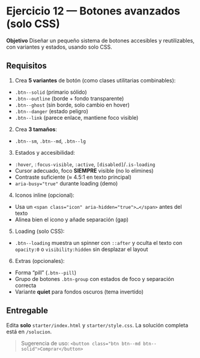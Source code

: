 # Ejercicio 12 — Botones avanzados (solo CSS)

**Objetivo**
Diseñar un pequeño sistema de botones accesibles y reutilizables, con variantes y estados, usando solo CSS.

## Requisitos

1. Crea **5 variantes** de botón (como clases utilitarias combinables):

- `.btn--solid` (primario sólido)
- `.btn--outline` (borde + fondo transparente)
- `.btn--ghost` (sin borde, solo cambio en hover)
- `.btn--danger` (estado peligro)
- `.btn--link` (parece enlace, mantiene foco visible)

2. Crea **3 tamaños**:

- `.btn--sm`, `.btn--md`, `.btn--lg`

3. Estados y accesibilidad:

- `:hover`, `:focus-visible`, `:active`, `[disabled]`/`.is-loading`
- Cursor adecuado, foco **SIEMPRE** visible (no lo elimines)
- Contraste suficiente (≈ 4.5:1 en texto principal)
- `aria-busy="true"` durante loading (demo)

4. Iconos inline (opcional):

- Usa un `<span class="icon" aria-hidden="true">…</span>` antes del texto
- Alinea bien el icono y añade separación (gap)

5. Loading (solo CSS):

- `.btn--loading` muestra un spinner con `::after` y oculta el texto con `opacity:0` o `visibility:hidden` sin desplazar el layout

6. Extras (opcionales):

- Forma “pill” (`.btn--pill`)
- Grupo de botones `.btn-group` con estados de foco y separación correcta
- Variante **quiet** para fondos oscuros (tema invertido)

## Entregable

Edita **solo** `starter/index.html` y `starter/style.css`. La solución completa está en `/solucion`.

> Sugerencia de uso:
> `<button class="btn btn--md btn--solid">Comprar</button>`

